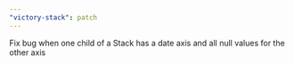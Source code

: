 ```yaml
---
"victory-stack": patch
---
```


Fix bug when one child of a Stack has a date axis and all null values for the other axis
